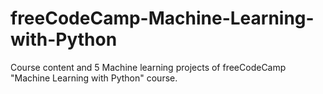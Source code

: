 # freeCodeCamp-Machine-Learning-with-Python
Course content and 5 Machine learning projects of freeCodeCamp "Machine Learning with Python" course.
